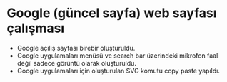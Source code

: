# Google (güncel sayfa) web sayfası çalışması
- Google açılış sayfası birebir oluşturuldu. 
- Google uygulamaları menüsü ve search bar üzerindeki mikrofon faal değil sadece görüntü olarak oluşturuldu.
- Google uygulamaları için oluşturulan SVG komutu copy paste yapıldı.